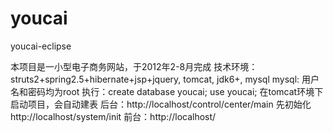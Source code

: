 youcai
======

youcai-eclipse

本项目是一小型电子商务网站，于2012年2-8月完成 技术环境：struts2+spring2.5+hibernate+jsp+jquery, tomcat, jdk6+, mysql mysql: 用户名和密码均为root 执行：create database youcai; use youcai; 在tomcat环境下启动项目，会自动建表
后台：http://localhost/control/center/main 先初始化http://localhost/system/init 前台：http://localhost/
